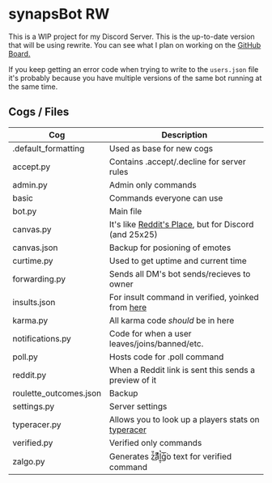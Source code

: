 # synapsBot RW
This is a WIP project for my Discord Server. This is the up-to-date version that will be using rewrite.
You can see what I plan on working on the [GitHub Board.](https://github.com/Mehvix/synapsBotRW/projects/1)

If you keep getting an error code when trying to write to the `users.json` file it's probably because you have multiple versions of the same bot running at the same time.


## Cogs / Files 

| Cog | Description |
| --- | --- |
| .default_formatting | Used as base for new cogs |
| accept.py | Contains .accept/.decline for server rules |
| admin.py | Admin only commands |
| basic | Commands everyone can use |
| bot.py | Main file |
| canvas.py | It's like [Reddit's Place](https://www.reddit.com/r/place/), but for Discord (and 25x25) |
| canvas.json | Backup for posioning of emotes |
| curtime.py | Used to get uptime and current time |
| forwarding.py | Sends all DM's bot sends/recieves to owner |
| insults.json | For insult command in verified, yoinked from [here](https://github.com/Twentysix26/26-Cogs/blob/master/insult/data/insults.json) |
| karma.py | All karma code *should* be in here |
| notifications.py | Code for when a user leaves/joins/banned/etc. |
| poll.py | Hosts code for .poll command |
| reddit.py | When a Reddit link is sent this sends a preview of it |
| roulette_outcomes.json | Backup |
| settings.py | Server settings |
| typeracer.py | Allows you to look up a players stats on [typeracer](https://play.typeracer.com/) |
| verified.py | Verified only commands |
| zalgo.py | Generates z͗̎͟aͫͯ́l͍̩̔ġ͘͞o text for verified command |
